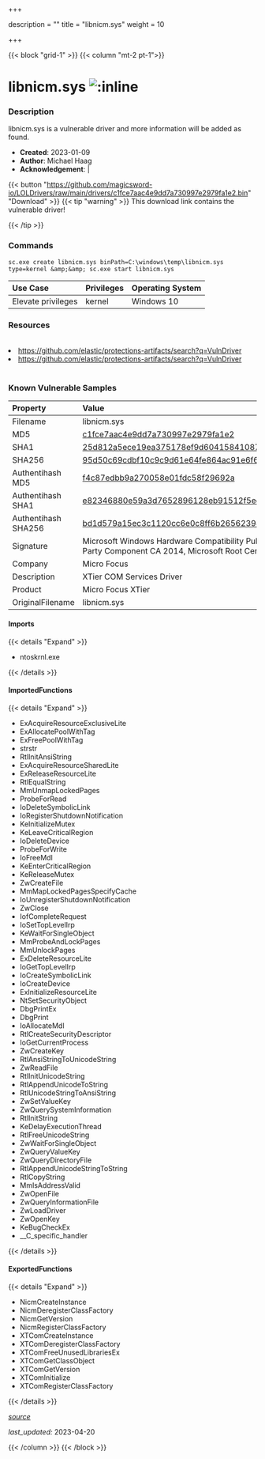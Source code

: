 +++

description = ""
title = "libnicm.sys"
weight = 10

+++


{{< block "grid-1" >}}
{{< column "mt-2 pt-1">}}


# libnicm.sys ![:inline](/images/twitter_verified.png) 


### Description

libnicm.sys is a vulnerable driver and more information will be added as found.

- **Created**: 2023-01-09
- **Author**: Michael Haag
- **Acknowledgement**:  | [](https://twitter.com/)

{{< button "https://github.com/magicsword-io/LOLDrivers/raw/main/drivers/c1fce7aac4e9dd7a730997e2979fa1e2.bin" "Download" >}}
{{< tip "warning" >}}
This download link contains the vulnerable driver!

{{< /tip >}}

### Commands

```
sc.exe create libnicm.sys binPath=C:\windows\temp\libnicm.sys type=kernel &amp;&amp; sc.exe start libnicm.sys
```

| Use Case | Privileges | Operating System | 
|:---- | ---- | ---- |
| Elevate privileges | kernel | Windows 10 |

### Resources
<br>
<li><a href=" https://github.com/elastic/protections-artifacts/search?q=VulnDriver"> https://github.com/elastic/protections-artifacts/search?q=VulnDriver</a></li>
<li><a href="https://github.com/elastic/protections-artifacts/search?q=VulnDriver">https://github.com/elastic/protections-artifacts/search?q=VulnDriver</a></li>
<br>

### Known Vulnerable Samples

| Property           | Value |
|:-------------------|:------|
| Filename           | libnicm.sys |
| MD5                | [c1fce7aac4e9dd7a730997e2979fa1e2](https://www.virustotal.com/gui/file/c1fce7aac4e9dd7a730997e2979fa1e2) |
| SHA1               | [25d812a5ece19ea375178ef9d60415841087726e](https://www.virustotal.com/gui/file/25d812a5ece19ea375178ef9d60415841087726e) |
| SHA256             | [95d50c69cdbf10c9c9d61e64fe864ac91e6f6caa637d128eb20e1d3510e776d3](https://www.virustotal.com/gui/file/95d50c69cdbf10c9c9d61e64fe864ac91e6f6caa637d128eb20e1d3510e776d3) |
| Authentihash MD5   | [f4c87edbb9a270058e01fdc58f29692a](https://www.virustotal.com/gui/search/authentihash%253Af4c87edbb9a270058e01fdc58f29692a) |
| Authentihash SHA1  | [e82346880e59a3d7652896128eb91512f5ee3d53](https://www.virustotal.com/gui/search/authentihash%253Ae82346880e59a3d7652896128eb91512f5ee3d53) |
| Authentihash SHA256| [bd1d579a15ec3c1120cc6e0c8ff6b265623980de3570a5dd2f57d0c5981334d8](https://www.virustotal.com/gui/search/authentihash%253Abd1d579a15ec3c1120cc6e0c8ff6b265623980de3570a5dd2f57d0c5981334d8) |
| Signature         | Microsoft Windows Hardware Compatibility Publisher, Microsoft Windows Third Party Component CA 2014, Microsoft Root Certificate Authority 2010   |
| Company           | Micro Focus |
| Description       | XTier COM Services Driver |
| Product           | Micro Focus XTier |
| OriginalFilename  | libnicm.sys |


#### Imports
{{< details "Expand" >}}
* ntoskrnl.exe

{{< /details >}}
#### ImportedFunctions
{{< details "Expand" >}}
* ExAcquireResourceExclusiveLite
* ExAllocatePoolWithTag
* ExFreePoolWithTag
* strstr
* RtlInitAnsiString
* ExAcquireResourceSharedLite
* ExReleaseResourceLite
* RtlEqualString
* MmUnmapLockedPages
* ProbeForRead
* IoDeleteSymbolicLink
* IoRegisterShutdownNotification
* KeInitializeMutex
* KeLeaveCriticalRegion
* IoDeleteDevice
* ProbeForWrite
* IoFreeMdl
* KeEnterCriticalRegion
* KeReleaseMutex
* ZwCreateFile
* MmMapLockedPagesSpecifyCache
* IoUnregisterShutdownNotification
* ZwClose
* IofCompleteRequest
* IoSetTopLevelIrp
* KeWaitForSingleObject
* MmProbeAndLockPages
* MmUnlockPages
* ExDeleteResourceLite
* IoGetTopLevelIrp
* IoCreateSymbolicLink
* IoCreateDevice
* ExInitializeResourceLite
* NtSetSecurityObject
* DbgPrintEx
* DbgPrint
* IoAllocateMdl
* RtlCreateSecurityDescriptor
* IoGetCurrentProcess
* ZwCreateKey
* RtlAnsiStringToUnicodeString
* ZwReadFile
* RtlInitUnicodeString
* RtlAppendUnicodeToString
* RtlUnicodeStringToAnsiString
* ZwSetValueKey
* ZwQuerySystemInformation
* RtlInitString
* KeDelayExecutionThread
* RtlFreeUnicodeString
* ZwWaitForSingleObject
* ZwQueryValueKey
* ZwQueryDirectoryFile
* RtlAppendUnicodeStringToString
* RtlCopyString
* MmIsAddressValid
* ZwOpenFile
* ZwQueryInformationFile
* ZwLoadDriver
* ZwOpenKey
* KeBugCheckEx
* __C_specific_handler

{{< /details >}}
#### ExportedFunctions
{{< details "Expand" >}}
* NicmCreateInstance
* NicmDeregisterClassFactory
* NicmGetVersion
* NicmRegisterClassFactory
* XTComCreateInstance
* XTComDeregisterClassFactory
* XTComFreeUnusedLibrariesEx
* XTComGetClassObject
* XTComGetVersion
* XTComInitialize
* XTComRegisterClassFactory

{{< /details >}}


[*source*](https://github.com/magicsword-io/LOLDrivers/tree/main/yaml/libnicm.yaml)

*last_updated:* 2023-04-20








{{< /column >}}
{{< /block >}}
